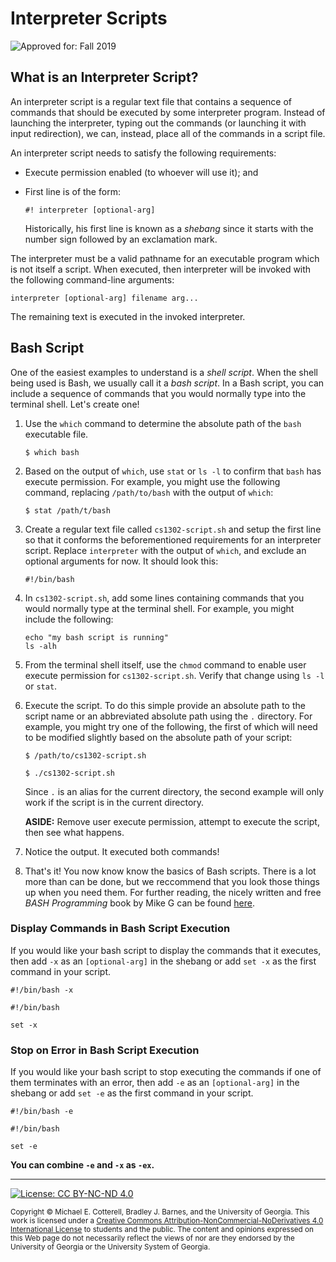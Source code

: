 # Interpreter Scripts

![Approved for: Fall 2019](https://img.shields.io/badge/Approved%20for-Fall%202019-brightgreen)

## What is an Interpreter Script?

An interpreter script is a regular text file that contains a sequence of commands
that should be executed by some interpreter program. Instead of launching the
interpreter, typing out the commands (or launching it with input redirection), 
we can, instead, place all of the commands in a script file. 

An interpreter script needs to satisfy the following requirements:
* Execute permission enabled (to whoever will use it); and 
* First line is of the form:

  ```
  #! interpreter [optional-arg]
  ```
  
  Historically, his first line is known as a _shebang_ since it starts with
  the number sign followed by an exclamation mark.

The interpreter must be a valid pathname for an executable program which is not 
itself a script. When executed, then interpreter will be invoked with the following
command-line arguments:

```
interpreter [optional-arg] filename arg...
```

The remaining text is executed in the invoked interpreter.

## Bash Script

One of the easiest examples to understand is a _shell script_. When the
shell being used is Bash, we usually call it a _bash script_. In a Bash script,
you can include a sequence of commands that you would normally type into the
terminal shell. Let's create one!

1. Use the `which` command to determine the absolute path of the `bash`
   executable file.
   
   ```
   $ which bash
   ```
   
1. Based on the output of `which`, use `stat` or `ls -l` to confirm that
   `bash` has execute permission. For example, you might use the following
   command, replacing `/path/to/bash` with the output of `which`:
   
   ```
   $ stat /path/t/bash
   ```
   
1. Create a regular text file called `cs1302-script.sh` and setup the first
   line so that it conforms the beforementioned requirements for an
   interpreter script. Replace `interpreter` with the output of `which`,
   and exclude an optional arguments for now. It should look this:

   ```
   #!/bin/bash
   ```
   
1. In `cs1302-script.sh`, add some lines containing commands that you 
   would normally type at the terminal shell. For example, you might 
   include the following:

   ```
   echo "my bash script is running"
   ls -alh
   ```
   
1. From the terminal shell itself, use the `chmod` command to enable
   user execute permission for `cs1302-script.sh`. Verify that change
   using `ls -l` or `stat`.
   
1. Execute the script. To do this simple provide an absolute path to
   the script name or an abbreviated absolute path using the `.`
   directory. For example, you might try one of the following, the
   first of which will need to be modified slightly based on the
   absolute path of your script:
   
   ```
   $ /path/to/cs1302-script.sh
   ```
   
   ```
   $ ./cs1302-script.sh
   ```
   
   Since `.` is an alias for the current directory, the second example
   will only work if the script is in the current directory.
   
   **ASIDE:** Remove user execute permission, attempt to execute
   the script, then see what happens.
 
 1. Notice the output. It executed both commands!
 
 1. That's it! You now know know the basics of Bash scripts. There is a lot
    more than can be done, but we reccommend that you look those things
    up when you need them. For further reading, the nicely written and free
    _BASH Programming_ book by Mike G can be found 
    [here](http://tldp.org/HOWTO/Bash-Prog-Intro-HOWTO.html).
 
### Display Commands in Bash Script Execution

If you would like your bash script to display the commands that it
executes, then add `-x` as an `[optional-arg]` in the shebang or
add `set -x` as the first command in your script.

```
#!/bin/bash -x
```
   
```
#!/bin/bash
  
set -x
```

### Stop on Error in Bash Script Execution

If you would like your bash script to stop executing the commands if one
of them terminates with an error, then add `-e` as an `[optional-arg]` 
in the shebang or add `set -e` as the first command in your script.

```
#!/bin/bash -e
```
   
```
#!/bin/bash
  
set -e
```

**You can combine `-e` and `-x` as `-ex`.**

<hr/>

[![License: CC BY-NC-ND 4.0](https://img.shields.io/badge/License-CC%20BY--NC--ND%204.0-lightgrey.svg)](http://creativecommons.org/licenses/by-nc-nd/4.0/)

<small>
Copyright &copy; Michael E. Cotterell, Bradley J. Barnes, and the University of Georgia.
This work is licensed under a <a rel="license" href="http://creativecommons.org/licenses/by-nc-nd/4.0/">Creative Commons Attribution-NonCommercial-NoDerivatives 4.0 International License</a> to students and the public.
The content and opinions expressed on this Web page do not necessarily reflect the views of nor are they endorsed by the University of Georgia or the University System of Georgia.
</small>
